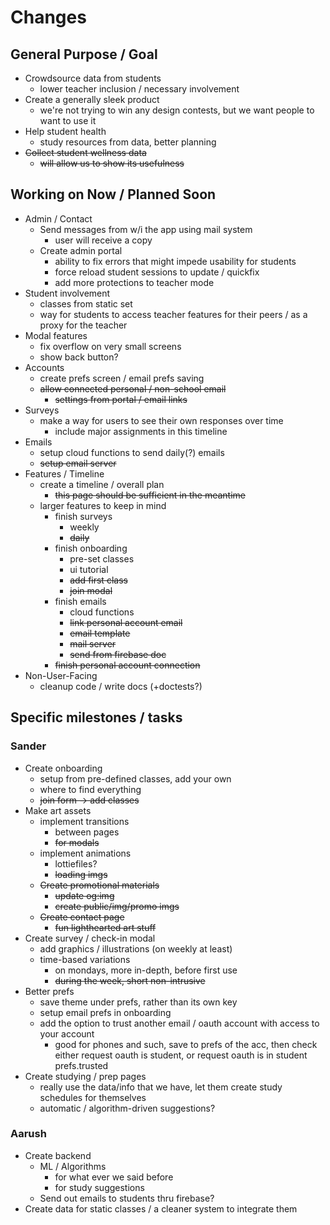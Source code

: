 # Changes

## General Purpose / Goal

- Crowdsource data from students
  - lower teacher inclusion / necessary involvement
- Create a generally sleek product
  - we're not trying to win any design contests, but we want people to want to use it
- Help student health
  - study resources from data, better planning
- ~~Collect student wellness data~~
  - ~~will allow us to show its usefulness~~

## Working on Now / Planned Soon

- Admin / Contact
  - Send messages from w/i the app using mail system
    - user will receive a copy
  - Create admin portal
    - ability to fix errors that might impede usability for students
    - force reload student sessions to update / quickfix
    - add more protections to teacher mode
- Student involvement
  - classes from static set
  - way for students to access teacher features for their peers / as a proxy for the teacher
- Modal features
  - fix overflow on very small screens
  - show back button?
- Accounts
  - create prefs screen / email prefs saving
  - ~~allow connected personal / non-school email~~
    - ~~settings from portal / email links~~
- Surveys
  - make a way for users to see their own responses over time
    - include major assignments in this timeline
- Emails
  - setup cloud functions to send daily(?) emails
  - ~~setup email server~~
- Features / Timeline
  - create a timeline / overall plan
    - ~~this page should be sufficient in the meantime~~
  - larger features to keep in mind
    - finish surveys
      - weekly
      - ~~daily~~
    - finish onboarding
      - pre-set classes
      - ui tutorial
      - ~~add first class~~
      - ~~join modal~~
    - finish emails
      - cloud functions
      - ~~link personal account email~~
      - ~~email template~~
      - ~~mail server~~
      - ~~send from firebase doc~~
    - ~~finish personal account connection~~
- Non-User-Facing
  - cleanup code / write docs (+doctests?)

## Specific milestones / tasks

### Sander

- Create onboarding
  - setup from pre-defined classes, add your own
  - where to find everything
  - ~~join form -> add classes~~
- Make art assets
  - implement transitions
    - between pages
    - ~~for modals~~
  - implement animations
    - lottiefiles?
    - ~~loading imgs~~
  - ~~Create promotional materials~~
    - ~~update og:img~~
    - ~~create public/img/promo imgs~~
  - ~~Create contact page~~
    - ~~fun lighthearted art stuff~~
- Create survey / check-in modal
  - add graphics / illustrations (on weekly at least)
  - time-based variations
    - on mondays, more in-depth, before first use
    - ~~during the week, short non-intrusive~~
- Better prefs
  - save theme under prefs, rather than its own key
  - setup email prefs in onboarding
  - add the option to trust another email / oauth account with access to your account
    - good for phones and such, save to prefs of the acc, then check either request oauth is student, or request oauth is in student prefs.trusted
- Create studying / prep pages
  - really use the data/info that we have, let them create study schedules for themselves
  - automatic / algorithm-driven suggestions?

### Aarush

- Create backend
  - ML / Algorithms
    - for what ever we said before
    - for study suggestions
  - Send out emails to students thru firebase?
- Create data for static classes / a cleaner system to integrate them
